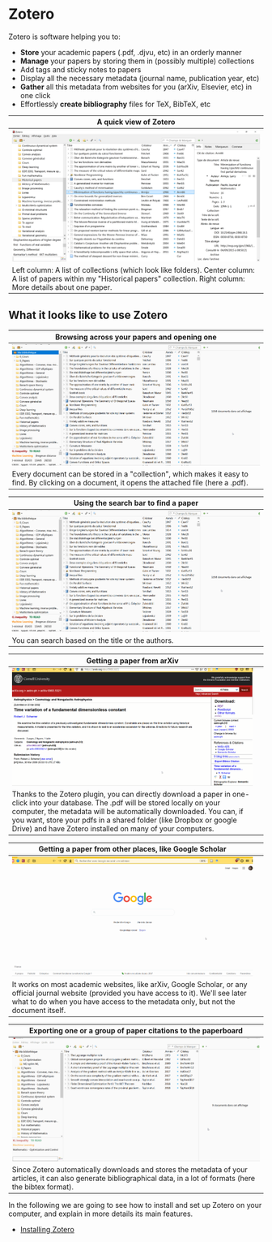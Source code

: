 # Zotero

Zotero is software helping you to:

- **Store** your academic papers (.pdf, .djvu, etc) in an orderly manner
- **Manage** your papers by storing them in (possibly multiple) collections
- Add tags and sticky notes to papers
- Display all the necessary metadata (journal name, publication year, etc)
- **Gather** all this metadata from websites for you (arXiv, Elsevier, etc) in one click
- Effortlessly **create bibliography** files for TeX, BibTeX, etc

| A quick view of Zotero |
| --- |
| ![](images/z_general.png) |
| Left column: A list of collections (which look like folders). Center column: A list of papers within my "Historical papers" collection. Right column: More details about one paper. |

## What it looks like to use Zotero

| Browsing across your papers and opening one |
| --- |
| ![](images/z_browsing.gif) |
| Every document can be stored in a "collection", which makes it easy to find. By clicking on a document, it opens the attached file (here a .pdf).  |


| Using the search bar to find a paper |
| --- | 
| ![](images/z_research.gif) |
| You can search based on the title or the authors.  |


| Getting a paper from arXiv |  |
| --- | --- |
| ![](images/z_arxiv.gif)  |
| Thanks to the Zotero plugin, you can directly download a paper in one-click into your database. The .pdf will be stored locally on your computer, the metadata will be automatically downloaded. You can, if you want, store your pdfs in a shared folder (like Dropbox or google Drive) and have Zotero installed on many of your computers. | 


| Getting a paper from other places, like Google Scholar |  |
| --- | --- |
|  ![](images/z_gscholar.gif) |
|  It works on most academic websites, like arXiv, Google Scholar, or any official journal website (provided you have access to it). We'll see later what to do when you have access to the metadata only, but not the document itself. |

| Exporting one or a group of paper citations to the paperboard |
| --- |
| ![](images/z_copypaste.gif) |
| Since Zotero automatically downloads and stores the metadata of your articles, it can also generate bibliographical data, in a lot of formats (here the bibtex format). |

In the following we are going to see how to install and set up Zotero on your computer, and explain in more details its main features.

- [Installing Zotero](zotero_install.md)



